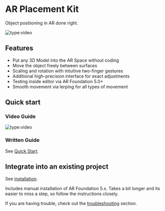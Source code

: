 # AR Placement Kit

Object positioning in AR done right.

![type:video](https://www.youtube.com/embed/g8V4sUp5q_Q)


## Features

- Put any 3D Model into the AR Space without coding
- Move the object freely between surfaces
- Scaling and rotation with intuitive two-finger gestures
- Additional high-precision interface for exact adjustments
- Testing inside editor via AR Foundation 5.0+
- Smooth movement via lerping for all types of movement

## Quick start
### Video Guide
![type:video](https://www.youtube.com/embed/P2HiouySJG8)

### Written Guide
See [Quick Start](./quick-start.md).

## Integrate into an existing project
See [installation](./installation.md).

Includes manual installation of AR Foundation 5.x. 
Takes a bit longer and its easier to miss a step, so follow the instructions closely.


If you are having trouble, check out the [troubleshooting](./troubleshooting.md) section.
